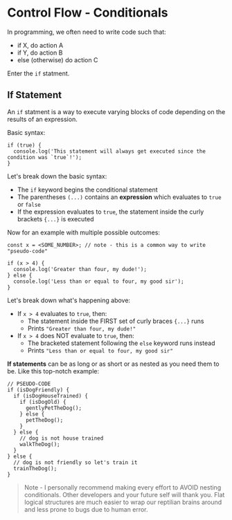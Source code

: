 # Control Flow - Conditionals

In programming, we often need to write code such that:

- if X, do action A
- if Y, do action B
- else (otherwise) do action C

Enter the `if` statment.

## If Statement

An `if` statment is a way to execute varying blocks of code depending on the results of an expression.

Basic syntax:

```
if (true) {
  console.log('This statement will always get executed since the condition was `true`!');
}
```

Let's break down the basic syntax:

- The `if` keyword begins the conditional statement
- The parentheses `(...)` contains an **expression** which evaluates to `true` or `false`
- If the expression evaluates to `true`, the statement inside the curly brackets `{...}` is executed


Now for an example with multiple possible outcomes:

```
const x = <SOME_NUMBER>; // note - this is a common way to write "pseudo-code"

if (x > 4) {
  console.log('Greater than four, my dude!');
} else {
  console.log('Less than or equal to four, my good sir');
}
```

Let's break down what's happening above:

- If `x > 4` evaluates to `true`, then:
  - The statement inside the FIRST set of curly braces `{...}` runs
  - Prints `"Greater than four, my dude!"`
- If `x > 4` does NOT evaluate to `true`, then:
  - The bracketed statement following the `else` keyword runs instead
  - Prints `"Less than or equal to four, my good sir"`

**If statements** can be as long or as short or as nested as you need them to be. Like this top-notch example:

```
// PSEUDO-CODE
if (isDogFriendly) {
  if (isDogHouseTrained) {
    if (isDogOld) {
      gentlyPetTheDog();
    } else {
      petTheDog();
    }
  } else {
    // dog is not house trained
    walkTheDog();
  }
} else {
  // dog is not friendly so let's train it
  trainTheDog();
}
```

> Note - I personally recommend making every effort to AVOID nesting conditionals. Other developers and your future self will thank you. Flat logical structures are much easier to wrap our reptilian brains around and less prone to bugs due to human error.

